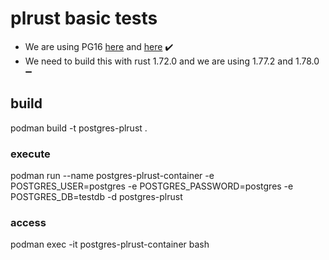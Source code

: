 # plrust basic tests

* We are using PG16 [here](https://github.com/trustification/trustify/blob/main/etc/deploy/compose/compose.yaml#L3) and [here](https://github.com/trustification/trustify/blob/main/Cargo.toml#L73) :heavy_check_mark:
* We need to build this with rust 1.72.0 and we are using 1.77.2 and 1.78.0 :heavy_minus_sign:

## build

podman build -t postgres-plrust .

### execute

podman run --name postgres-plrust-container -e POSTGRES_USER=postgres -e POSTGRES_PASSWORD=postgres -e POSTGRES_DB=testdb -d postgres-plrust

### access

podman exec -it postgres-plrust-container bash
